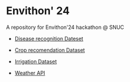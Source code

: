 # Envithon' 24

A repository for Envithon'24 hackathon @ SNUC

- [Disease recognition Dateset](https://www.kaggle.com/datasets/rashikrahmanpritom/plant-disease-recognition-dataset)

- [Crop recomendation Dataset](https://www.kaggle.com/datasets/atharvaingle/crop-recommendation-dataset)

- [Irrigation Dataset](https://www.kaggle.com/datasets/selfvivek/environment-impact-of-food-production)

- [Weather API](https://www.weatherapi.com/)

